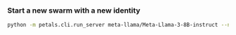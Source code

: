 ### Start a new swarm with a new identity
```bash
python -m petals.cli.run_server meta-llama/Meta-Llama-3-8B-instruct --new_swarm --identity_path ./identities/peer1.key  
```

